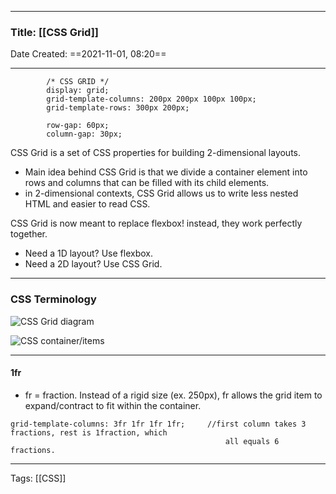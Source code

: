 --------

### Title: [[CSS Grid]]
Date Created: ==2021-11-01, 08:20==

--------

```
        /* CSS GRID */
        display: grid;
        grid-template-columns: 200px 200px 100px 100px;
        grid-template-rows: 300px 200px;

        row-gap: 60px;
        column-gap: 30px;
```

CSS Grid is a set of CSS properties for building 2-dimensional layouts.
- Main idea behind CSS Grid is that we divide a container element into rows and columns that can be filled with its child elements.
- in 2-dimensional contexts, CSS Grid allows us to write less nested HTML and easier to read CSS.

CSS Grid is now meant to replace flexbox!  instead, they work perfectly together. 
- Need a 1D layout?  Use flexbox.
- Need a 2D layout?  Use CSS Grid.

---
### CSS Terminology

![CSS Grid diagram](https://i.gyazo.com/2b277e6378560e4dfc4c9752815a0404.png)

![CSS container/items](https://i.gyazo.com/aeb168ccdc20754ac5f5795cb28c7eee.png)

---
#### 1fr
- fr = fraction.  Instead of a rigid size (ex. 250px), fr allows the grid item to expand/contract to fit within the container.
```
grid-template-columns: 3fr 1fr 1fr 1fr;		//first column takes 3 fractions, rest is 1fraction, which
												all equals 6 fractions.
```


--------
Tags: [[CSS]]